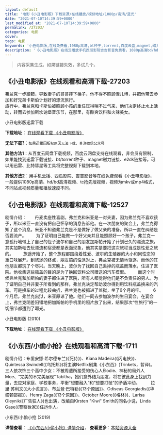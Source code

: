 ```yaml
---
layout: default
title: '电影《小丑电影版》下载资源/在线播放/视频地址/1080p/高清/蓝光'
date: "2021-07-10T14:39:59+0800"
last_modified_at: "2021-07-10T14:39:59+0800"
permalink: /27203/
categories: 电影
cover:
tags: 电影
keywords: '小丑电影版,在线免费看,1080p高清,bt种子,torrent,百度云盘,magnet,磁力链,迅雷下载资源'
description: '《小丑电影版》在线云播放手机西瓜影院吉吉影音免费看，1080p高清bd/hd未删减完整版和tc抢先枪版，mkv/mp4格式，附带bt/torrent种子、magnet/磁力链、百度云盘、网盘资源迅雷下载链接'
---
```


>内容采集生成，如果链接失效，多试几个。


## 《小丑电影版》在线观看和高清下载-27203

弗兰克一步踏错，导致妻子的哥哥摔下梯子，他不得不照顾侄儿博，并把他带去参加和好兄弟卡斯伯计划好的漂流旅行。<br />旅行中，弗兰克和卡斯伯被照顾小孩的重任压得喘不过气来，他们决定终止水上活动，转而去参加斯坎讷堡音乐节，在那里，有酷爽饮料和火辣美女。


小丑电影版迅雷下载

**下载地址**： [在线观看下载 《小丑电影版》](https://www.993dy.com//vod-detail-id-21141.html) 


**无法下载?**：`如果迅雷因版权原因无法下载，关注微信公众号 `

**其他方法1**：从百度云网盘下载视频，百度云网盘支持在线观看，非会员有限制，如果能找到迅雷下载链接、bt/torrent种子、magnet磁力链接、e2dk链接等，可以用迅雷、比特彗星等工具将完整视频下载到本地。

**其他方法2**：用手机云播、西瓜影院、吉吉影音等在线免费观看《小丑电影版》，一般提供1080p高清、hd/bd高清视频、tc抢先版视频，视频为mkv或mp4格式，不同站点视频质量和播放速度不同。


## 《小丑电影版》在线观看和高清下载-12527

剧情介绍：　　丹麦卖座性喜剧。弗兰克和米亚是一对夫妻，因为弗兰克不喜欢孩子，所以米亚一直没有把自己怀孕的消息告诉他。在一次朋友的聚会上，弗兰克得知了这个消息。米亚不知道弗兰克是不是做好了做父亲的准备，所以一直在纠结是否要流产。 　　为了证明自己能做一个好父亲并且能照顾好一个孩子，弗兰克一意孤行地带上了自己的侄子波尔和自己的朋友加斯帕开始了计划已久的漂流之旅。其实加斯帕去玩漂流和宿营都是表面现象，他其实是要把这次旅程当成是性爱之旅的。 　　旅途开始了，整个旅程都围绕着性爱、波尔的生殖器的大小和同性恋的重口味展开。到旅途的终点，朋友搞的性派对上，弗兰克被无情地驱逐，而他的其他朋友都玩了个尽兴。当天晚上，波尔为了找回自己丢掉的瓶盖而落水，住进了医院。他收集这些瓶盖的目的是为了换回饮料公司赠送的汽车模型。 　　而这个时候弗兰克和加斯帕的妻子都住进了医院，所有人都觉得他们是不负责任的男人。为了证明自己并非妻子所看到的那样，弗兰克决定帮助波尔得到用饮料瓶盖换来的汽车。可是换车的过程比较曲折，弗兰克也被抓进了监狱，坐了6个月的牢。 　　6个月后，弗兰克出狱，米亚原谅了他。他们一同去参加波尔的生日宴会。在宴会上，弗兰克阴差阳错地把加斯帕的手机里的照片放了出来，结果那次“性旅行”的一切细节都遭到了曝光。


小丑电影版 (2010)

**下载地址**： [在线观看下载 《小丑电影版》](https://www.btbtdy.me/btdy/dy6834.html) 


## 《小东西/小偷小抢》在线观看和高清下载-1711

剧情介绍：布里安娜·希尔德布兰(《死侍》)、Kiana Madeira(《闪电侠》)、Quintessa Swindell(《乌托邦》)将主演Netflix剧集《小东西》(Trinkets，暂译)。三人依次饰三个高中少女：不被周遭所接受的伤心人Elodie、神秘的局外人Moe、“完美的不完美展现”Tabitha，她们意外结为朋友，将在彼此身上找到力量，去应对家庭、学校事务，平衡“想要融入”和“想要打破”的矛盾冲动。  　　拉里·苏利文(《大小谎言》)、布兰登·巴特勒(《13个原因》)、Odiseas Georgiadis(《华盛顿邮报》)、Henry Zaga(《13个原因》)、October Moore(《格林》)、Larisa Oleynik(《广告狂人》)也出演，改编自Kirsten "Kiwi" Smith的同名小说，Linda Gase(《警察世家》)任运作人。


小东西/小偷小抢 (2019)

**详情查看**： [《小东西/小偷小抢》详情介绍](/movie/1711/)， **查看更多**：[本站资源大全](/movie/t/all/)

